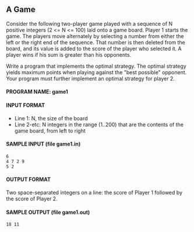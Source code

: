 ## A Game

Consider the following two-player game played with a sequence of N positive integers (2 <= N <= 100) laid onto a game board. Player 1 starts the game. The players move alternately by selecting a number from either the left or the right end of the sequence. That number is then deleted from the board, and its value is added to the score of the player who selected it. A player wins if his sum is greater than his opponents.

Write a program that implements the optimal strategy. The optimal strategy yields maximum points when playing against the "best possible" opponent. Your program must further implement an optimal strategy for player 2.

#### PROGRAM NAME: game1

#### INPUT FORMAT

* Line 1:	N, the size of the board
* Line 2-etc:	N integers in the range (1..200) that are the contents of the game board, from left to right

#### SAMPLE INPUT (file game1.in)
```
6
4 7 2 9
5 2
```

#### OUTPUT FORMAT

Two space-separated integers on a line: the score of Player 1 followed by the score of Player 2.

#### SAMPLE OUTPUT (file game1.out)
```
18 11
```

